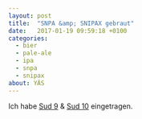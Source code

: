 ```yaml
---
layout: post
title:  "SNPA &amp; SNIPAX gebraut"
date:   2017-01-19 09:59:18 +0100
categories:
  - bier
  - pale-ale
  - ipa
  - snpa
  - snipax
about: YÄS
---
```


Ich habe [Sud 9](/9/) & [Sud 10](/10/) eingetragen.
